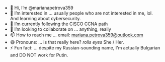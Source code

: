 - 👋 Hi, I’m @marianapetrova359
- 👀 I’m interested in ... usually people who are not interested in me, lol. And learning about cybersecurity.
- 🌱 I’m currently following the CISCO CCNA path
- 💞️ I’m looking to collaborate on ... anything, really
- 📫 How to reach me ... email: mariana.petrova359@outlook.com
- 😄 Pronouns: ... is that really here? *rolls eyes* She / Her.
- ⚡ Fun fact: ... despite my Russian-sounding name, I'm actually Bulgarian and DO NOT work for Putin. 

<!---
marianapetrova359/marianapetrova359 is a ✨ special ✨ repository because its `README.md` (this file) appears on your GitHub profile.
You can click the Preview link to take a look at your changes.
--->
